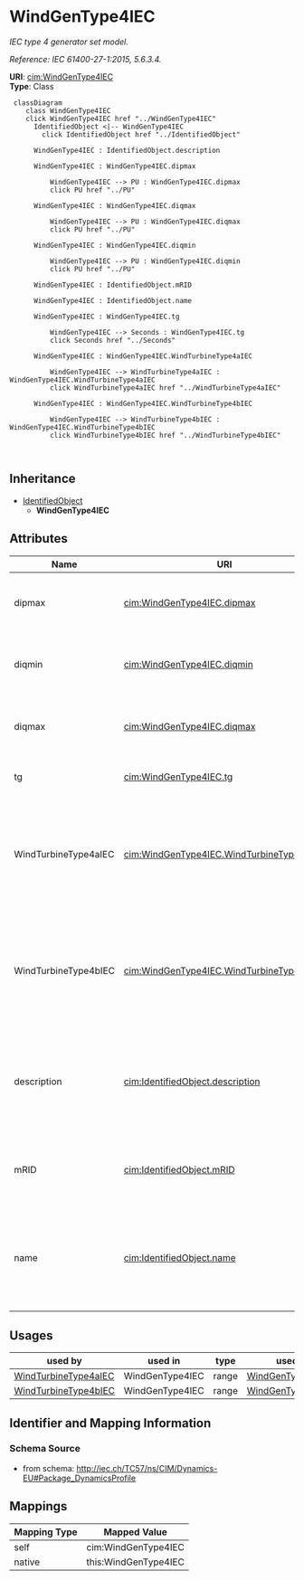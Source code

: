 # WindGenType4IEC


_IEC type 4 generator set model._

_Reference: IEC 61400-27-1:2015, 5.6.3.4._





**URI**: [cim:WindGenType4IEC](http://iec.ch/TC57/CIM100#WindGenType4IEC)<br />
**Type**: Class




```mermaid
 classDiagram
    class WindGenType4IEC
    click WindGenType4IEC href "../WindGenType4IEC"
      IdentifiedObject <|-- WindGenType4IEC
        click IdentifiedObject href "../IdentifiedObject"
      
      WindGenType4IEC : IdentifiedObject.description
        
      WindGenType4IEC : WindGenType4IEC.dipmax
        
          WindGenType4IEC --> PU : WindGenType4IEC.dipmax
          click PU href "../PU"
        
      WindGenType4IEC : WindGenType4IEC.diqmax
        
          WindGenType4IEC --> PU : WindGenType4IEC.diqmax
          click PU href "../PU"
        
      WindGenType4IEC : WindGenType4IEC.diqmin
        
          WindGenType4IEC --> PU : WindGenType4IEC.diqmin
          click PU href "../PU"
        
      WindGenType4IEC : IdentifiedObject.mRID
        
      WindGenType4IEC : IdentifiedObject.name
        
      WindGenType4IEC : WindGenType4IEC.tg
        
          WindGenType4IEC --> Seconds : WindGenType4IEC.tg
          click Seconds href "../Seconds"
        
      WindGenType4IEC : WindGenType4IEC.WindTurbineType4aIEC
        
          WindGenType4IEC --> WindTurbineType4aIEC : WindGenType4IEC.WindTurbineType4aIEC
          click WindTurbineType4aIEC href "../WindTurbineType4aIEC"
        
      WindGenType4IEC : WindGenType4IEC.WindTurbineType4bIEC
        
          WindGenType4IEC --> WindTurbineType4bIEC : WindGenType4IEC.WindTurbineType4bIEC
          click WindTurbineType4bIEC href "../WindTurbineType4bIEC"
        
      
```





## Inheritance
* [IdentifiedObject](IdentifiedObject.md)
    * **WindGenType4IEC**



## Attributes


| Name | URI | Cardinality and Range | Description | Inheritance |
| ---  | --- | --- | --- | --- |
| dipmax | [cim:WindGenType4IEC.dipmax](http://iec.ch/TC57/CIM100#WindGenType4IEC.dipmax) | 1 <br />  [PU](PU.md)  | Maximum active current ramp rate (<i>di</i><i><sub>pmax</sub></i>) | direct |
| diqmin | [cim:WindGenType4IEC.diqmin](http://iec.ch/TC57/CIM100#WindGenType4IEC.diqmin) | 1 <br />  [PU](PU.md)  | Minimum reactive current ramp rate (<i>di</i><i><sub>qmin</sub></i>) | direct |
| diqmax | [cim:WindGenType4IEC.diqmax](http://iec.ch/TC57/CIM100#WindGenType4IEC.diqmax) | 1 <br />  [PU](PU.md)  | Maximum reactive current ramp rate (<i>di</i><i><sub>qmax</sub></i>) | direct |
| tg | [cim:WindGenType4IEC.tg](http://iec.ch/TC57/CIM100#WindGenType4IEC.tg) | 1 <br />  [Seconds](Seconds.md)  | Time constant (<i>T</i><i><sub>g</sub></i>) (&gt;= 0) | direct |
| WindTurbineType4aIEC | [cim:WindGenType4IEC.WindTurbineType4aIEC](http://iec.ch/TC57/CIM100#WindGenType4IEC.WindTurbineType4aIEC) | 0..1 <br />  [WindTurbineType4aIEC](WindTurbineType4aIEC.md)  | Wind turbine type 4A model with which this wind generator type 4 model is ass... | direct |
| WindTurbineType4bIEC | [cim:WindGenType4IEC.WindTurbineType4bIEC](http://iec.ch/TC57/CIM100#WindGenType4IEC.WindTurbineType4bIEC) | 0..1 <br />  [WindTurbineType4bIEC](WindTurbineType4bIEC.md)  | Wind turbine type 4B model with which this wind generator type 4 model is ass... | direct |
| description | [cim:IdentifiedObject.description](http://iec.ch/TC57/CIM100#IdentifiedObject.description) | 0..1 <br />  string  | The description is a free human readable text describing or naming the object | [IdentifiedObject](IdentifiedObject.md) |
| mRID | [cim:IdentifiedObject.mRID](http://iec.ch/TC57/CIM100#IdentifiedObject.mRID) | 1 <br />  string  | Master resource identifier issued by a model authority | [IdentifiedObject](IdentifiedObject.md) |
| name | [cim:IdentifiedObject.name](http://iec.ch/TC57/CIM100#IdentifiedObject.name) | 0..1 <br />  string  | The name is any free human readable and possibly non unique text naming the o... | [IdentifiedObject](IdentifiedObject.md) |





## Usages

| used by | used in | type | used |
| ---  | --- | --- | --- |
| [WindTurbineType4aIEC](WindTurbineType4aIEC.md) | WindGenType4IEC | range | [WindGenType4IEC](WindGenType4IEC.md) |
| [WindTurbineType4bIEC](WindTurbineType4bIEC.md) | WindGenType4IEC | range | [WindGenType4IEC](WindGenType4IEC.md) |






## Identifier and Mapping Information







### Schema Source


* from schema: http://iec.ch/TC57/ns/CIM/Dynamics-EU#Package_DynamicsProfile





## Mappings

| Mapping Type | Mapped Value |
| ---  | ---  |
| self | cim:WindGenType4IEC |
| native | this:WindGenType4IEC |




